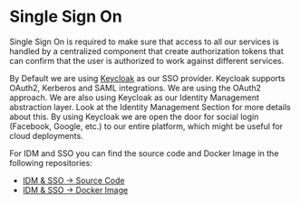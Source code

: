 # Single Sign On
Single Sign On is required to make sure that access to all our services is handled by a centralized component that create authorization tokens that can
confirm that the user is authorized to work against different services.

By Default we are using [Keycloak](http://keycloak.org) as our SSO provider. Keycloak supports OAuth2, Kerberos and SAML integrations. We are using the OAuth2 approach. We are also using Keycloak as our Identity Management abstraction layer.
Look at the Identity Management Section for more details about this.
By using Keycloak we are open the door for social login (Facebook, Google, etc.) to our entire platform, which might be useful for cloud deployments.

For IDM and SSO you can find the source code and Docker Image in the following repositories:
- [IDM & SSO -> Source Code](http://)
- [IDM & SSO -> Docker Image](http://)

